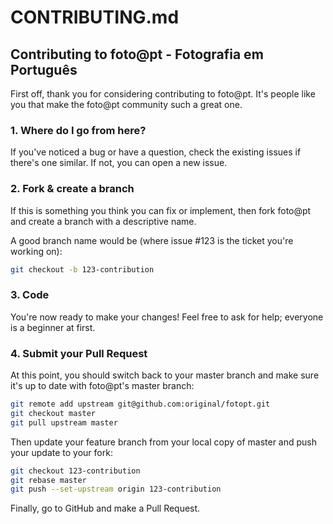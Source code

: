 # CONTRIBUTING.md

## Contributing to foto@pt - Fotografia em Português

First off, thank you for considering contributing to foto@pt. It's people like you that make the foto@pt community such a great one.

### 1. Where do I go from here?

If you've noticed a bug or have a question, check the existing issues if there's one similar. If not, you can open a new issue.

### 2. Fork & create a branch

If this is something you think you can fix or implement, then fork foto@pt and create a branch with a descriptive name.

A good branch name would be (where issue #123 is the ticket you're working on):

```sh
git checkout -b 123-contribution
```

### 3. Code

You're now ready to make your changes! Feel free to ask for help; everyone is a beginner at first.

### 4. Submit your Pull Request

At this point, you should switch back to your master branch and make sure it's up to date with foto@pt's master branch:

```sh
git remote add upstream git@github.com:original/fotopt.git
git checkout master
git pull upstream master
```

Then update your feature branch from your local copy of master and push your update to your fork:

```sh
git checkout 123-contribution
git rebase master
git push --set-upstream origin 123-contribution
```

Finally, go to GitHub and make a Pull Request.
